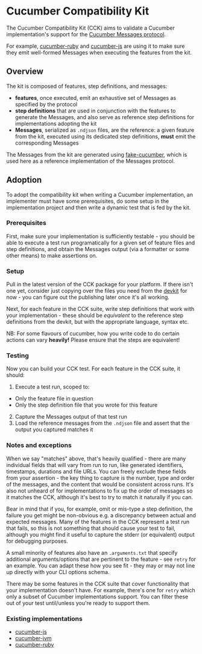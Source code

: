 # Cucumber Compatibility Kit

The Cucumber Compatibility Kit (CCK) aims to validate a Cucumber implementation's support for the
[Cucumber Messages protocol](https://github.com/cucumber/messages).

For example, [cucumber-ruby](https://github.com/cucumber/cucumber-ruby/blob/main/spec/cck/cck_spec.rb)
and [cucumber-js](https://github.com/cucumber/cucumber-js/blob/main/compatibility/cck_spec.ts)
are using it to make sure they emit well-formed Messages when executing the
features from the kit.

## Overview

The kit is composed of features, step definitions, and messages:

- **features**, once executed, emit an exhaustive set of Messages as specified by the protocol
- **step definitions** that are used in conjunction with the features to generate the Messages,
and also serve as reference step definitions for implementations adopting the kit
- **Messages**, serialized as `.ndjson` files, are the reference: a given feature
  from the kit, executed using its dedicated step definitions, **must** emit the
  corresponding Messages

The Messages from the kit are generated using
[fake-cucumber](https://github.com/cucumber/fake-cucumber), which is used here
as a reference implementation of the Messages protocol.

## Adoption

To adopt the compatibility kit when writing a Cucumber implementation, an implementer must have some prerequisites, do
some setup in the implementation project and then write a dynamic test that is fed by the kit.

### Prerequisites

First, make sure your implementation is sufficiently testable - you should be able to execute a test run
programatically for a given set of feature files and step definitions, and obtain the Messages
output (via a formatter or some other means) to make assertions on.

### Setup

Pull in the latest version of the CCK package for your platform. If there isn't one yet, consider just copying over the
files you need from the [devkit](./devkit/) for now - you can figure out the publishing later once it's all working.

Next, for each feature in the CCK suite, write step definitions that work with your implementation - these should
be _equivalent_ to the reference step definitions from the devkit, but with the appropriate language, syntax etc.

NB: For some flavours of cucumber, how you write code to do certain actions can vary **heavily!**
Please ensure that the steps are equivalent!

### Testing

Now you can build your CCK test. For each feature in the CCK suite, it should:

1. Execute a test run, scoped to:
  - Only the feature file in question
  - Only the step definition file that you wrote for this feature
2. Capture the Messages output of that test run
3. Load the reference messages from the `.ndjson` file and assert that the output you captured matches it

### Notes and exceptions

When we say "matches" above, that's heavily qualified - there are many individual fields that will vary from
run to run, like generated identifiers, timestamps, durations and file URLs. You can freely exclude these
fields from your assertion - the key thing to capture is the number, type and order of the messages, and the content
that would be consistent across runs. It's also not unheard of for implementations to fix up the order of
messages so it matches the CCK, although it's best to try to match it naturally if you can.

Bear in mind that if you, for example, omit or mis-type a step definition, the failure you get might be
non-obvious e.g. a discrepancy between actual and expected messages. Many of the features in the CCK represent a test
run that fails, so this is not something that should cause your test to fail, although you might find it useful to
capture the stderr (or equivalent) output for debugging purposes.

A small minority of features also have an `.arguments.txt` that specify additional arguments/options that are
pertinent to the feature - see `retry` for an example. You can adapt these how you see fit - they may or may not
line up directly with your CLI options schema.

There may be some features in the CCK suite that cover functionality that your implementation doesn't have.
For example, there's one for `retry` which only a subset of Cucumber implementations support. You can filter these
out of your test until/unless you're ready to support them.

### Existing implementations

- [cucumber-js](https://github.com/cucumber/cucumber-js/tree/main/compatibility)
- [cucumber-jvm](https://github.com/cucumber/cucumber-jvm/tree/main/compatibility)
- [cucumber-ruby](https://github.com/cucumber/cucumber-ruby/tree/main/compatibility)
